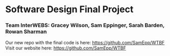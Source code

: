 # Software Design Final Project
### **Team InterWEBS**: Gracey Wilson, Sam Eppinger, Sarah Barden, Rowan Sharman

Our new repo with the final code is here: https://github.com/SamEpp/WTBF
Visit our website here: https://github.com/SamEpp/WTBF

